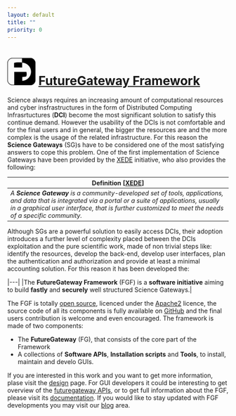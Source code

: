 ```yaml
---
layout: default
title: ""
priority: 0
---
```


# ![FGF](/images/fglogo_64.png) [FutureGateway Framework][FGF]

Science always requires an increasing amount of computational resources and cyber insfrastructures in the form of Distributed Computing Infrasrtuctures (**DCI**) become the most significant solution to satisfy this continue demand. However the usability of the DCIs is not comfortable and for the final users and in general, the bigger the resources are and the more complex is the usage of the related infrastructure. For this reason the **Science Gateways** (SG)s have to be considered one of the most satisfying answers to cope this problem.
One of the first implementation of Science Gateways have been provided by the [XEDE](https://www.xsede.org) initiative, who also provides the following:

|**Definition** [[XEDE](https://www.xsede.org/ecosystem/science-gateways)]|
|---|
|*A **Science Gateway** is a community-developed set of tools, applications, and data that is integrated via a portal or a suite of applications, usually in a graphical user interface, that is further customized to meet the needs of a specific community.*|

Although SGs are a powerful solution to easily access DCIs, their adoption introduces a further level of complexity placed between the DCIs exploitation and the pure scientific work, made of non trivial steps like: identify the resources, develop the back-end, develop user interfaces, plan the authentication and authorization and provide at least a minimal accounting solution. For this reason it has been developed the:

|---|
|The **FutureGateway Framework**  (FGF) is a **software initiative** aiming to build **fastly** and **securely** well structured Science Gateways.|

The FGF is totally [open source][OSI], licenced under the [Apache2][APACHE2] licence, the source code of all its components is fully available on [GitHub][GITHUB] and the final users contribution is welcome and even encouraged.
The framework is made of two components:

* The **FutureGateway** (FG), that consists of the core part of the Framework
* A collections of **Software APIs**, **Installation scripts** and **Tools**, to install, maintain and develo GUIs.

If you are interested in this work and you want to get more information, plase visit the [design](/design/) page. For GUI developers it could be interesting to get overview of the [futuregateway APIs](/fgfapis/), or to get full information about the FGF, please visit its [documentation](https://github.com/FutureGatewayFramework/fgDocumentation).
If you would like to stay updated with FGF developments you may visit our [blog](/blog/) area.


[FGF]: https://github.com/FutureGatewayFramework
[OSI]: https://opensource.org/osd
[GITHUB]: https://github.com
[APACHE2]: https://www.apache.org/licenses/LICENSE-2.0
